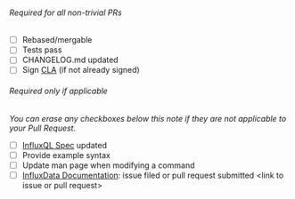 ###### Required for all non-trivial PRs
- [ ] Rebased/mergable
- [ ] Tests pass
- [ ] CHANGELOG.md updated
- [ ] Sign [CLA](https://influxdata.com/community/cla/) (if not already signed)

###### Required only if applicable
_You can erase any checkboxes below this note if they are not applicable to your Pull Request._
- [ ] [InfluxQL Spec](https://github.com/darshanman40/influxdb/blob/master/influxql/README.md) updated
- [ ] Provide example syntax
- [ ] Update man page when modifying a command
- [ ] [InfluxData Documentation](https://github.com/darshanman40/influxdb/docs.influxdata.com): issue filed or pull request submitted \<link to issue or pull request\>
